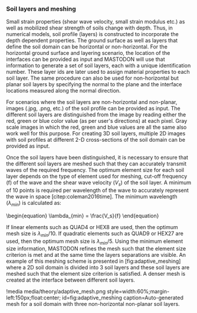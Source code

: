 ### Soil layers and meshing

Small strain properties (shear wave velocity, small strain modulus etc.) as well as mobilized shear strength of soils change with depth. Thus, in numerical models, soil profile (layers) is constructed to incorporate the depth dependent properties. The ground surface as well as layers that define the soil domain can be horizontal
or non-horizontal. For the horizontal ground surface and layering scenario, the location
of the interfaces can be provided as input and MASTODON will use that
information to generate a set of soil layers, each with a unique
identification number. These layer ids are later used to assign material
properties to each soil layer. The same procedure can also be used for
non-horizontal but planar soil layers by specifying the normal to the
plane and the interface locations measured along the normal direction.

For scenarios where the soil layers are non-horizontal and non-planar, images (.jpg, .png, etc.) of the soil profile can be provided as input. The different soil layers are distinguished from the image by reading either the red, green or blue color value (as per user's directions) at each pixel. Gray scale images in which the red, green and blue values are all the same also work well for this purpose. For creating 3D soil layers, multiple 2D images with soil profiles at different 2-D cross-sections of the soil domain can be provided as input.

Once the soil layers have been distinguished, it is necessary to ensure that the different soil layers are meshed such that they can accurately transmit waves of the required frequency. The optimum element size for each soil layer depends on the type of element used for meshing, cut-off frequency (f) of the wave and the shear wave velocity ($V_s$) of the soil layer. A minimum of 10 points is required per wavelength of the wave to accurately represent the wave in space [citep:coleman2016time]. The minimum wavelength ($\lambda_{min}$) is calculated as:

\begin{equation}
\lambda_{min} = \frac{V_s}{f}
\end{equation}

If linear elements such as QUAD4 or HEX8 are used, then the optimum mesh size is $\lambda_{min}/10$. If quadratic elements such as QUAD9 or HEX27 are used, then the optimum mesh size is $\lambda_{min}/5$. Using the minimum element size information, MASTODON refines the mesh such that the element size criterion is met and at the same time the layers separations are visible. An example of this meshing scheme is presented in [fig:adaptive_meshing] where a 2D soil domain is divided into 3 soil layers and these soil layers are meshed such that the element size criterion is satisfied. A denser mesh is created at the interface between different soil layers.

!media media/theory/adaptive_mesh.png
       style=width:60%;margin-left:150px;float:center;
       id=fig:adaptive_meshing
       caption=Auto-generated mesh for a soil domain with three non-horizontal non-planar soil layers.
